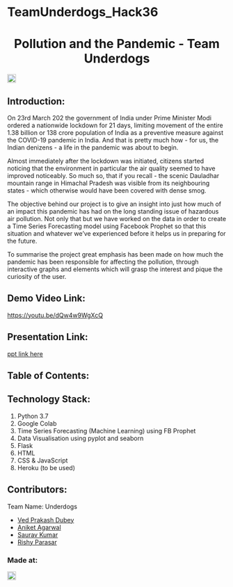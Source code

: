 # TeamUnderdogs_Hack36
<h1 align="center">Pollution and the Pandemic - Team Underdogs</h1>
<p align="center">
</p>

<a href="https://hack36.com"> <img src="http://bit.ly/BuiltAtHack36" height=20px> </a>


## Introduction:
  On 23rd March 202 the government of India under Prime Minister Modi ordered a nationwide lockdown for 21 days, limiting movement of the entire
  1.38 billion or 138 crore population of India as a preventive measure against the COVID-19 pandemic in India.
  And that is pretty much how - for us, the Indian denizens - a life in the pandemic was about to begin.

  Almost immediately after the lockdown was initiated, citizens started noticing that the environment in particular the air quality seemed to have improved
  noticeably. So much so, that if you recall - the scenic Dauladhar mountain range in Himachal Pradesh was visible from its neighbouring states - which
  otherwise would have been covered with dense smog. 

  The objective behind our project is to give an insight into just how much of an impact this pandemic has had on the long standing issue of hazardous air
  pollution. Not only that but we have worked on the data in order to create a Time Series Forecasting model using Facebook Prophet so that this situation
  and whatever we’ve experienced before it helps us in preparing for the future.

  To summarise the project great emphasis has been made on how much the pandemic has been responsible for affecting the pollution, through interactive
  graphs and elements which will grasp the interest and pique the curiosity of the user.
  
## Demo Video Link:
  <a href="https://youtu.be/dQw4w9WgXcQ">https://youtu.be/dQw4w9WgXcQ</a>
  
## Presentation Link:
  <a href="https://docs.google.com/presentation/d/1NEbqpM6J6UkmHN_J6NsgOhKvDU6fkfnli4OIg1lh-pk/edit?usp=sharing"> ppt link here </a>
  
  
## Table of Contents:

## Technology Stack:
  1) Python 3.7
  2) Google Colab
  3) Time Series Forecasting (Machine Learning) using FB Prophet
  4) Data Visualisation using pyplot and seaborn
  5) Flask
  6) HTML
  7) CSS & JavaScript
  9) Heroku (to be used)
  

## Contributors:

Team Name: Underdogs

* [Ved Prakash Dubey](https://github.com/VedPDubey)
* [Aniket Agarwal](https://github.com/Aniket0920)
* [Saurav Kumar](https://github.com/Lucifer8729)
* [Rishy Parasar](...)


### Made at:
<a href="https://hack36.com"> <img src="http://bit.ly/BuiltAtHack36" height=20px> </a>
